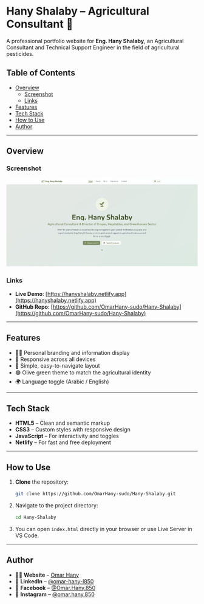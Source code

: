 # Hany Shalaby – Agricultural Consultant 🌿

A professional portfolio website for **Eng. Hany Shalaby**, an Agricultural Consultant and Technical Support Engineer in the field of agricultural pesticides.

## Table of Contents

- [Overview](#overview)
  - [Screenshot](#screenshot)
  - [Links](#links)
- [Features](#features)
- [Tech Stack](#tech-stack)
- [How to Use](#how-to-use)
- [Author](#author)

---

## Overview

### Screenshot

![Screenshot](./public/assets/hany-shalaby-preview.webp)

### Links

- **Live Demo**: [https://hanyshalaby.netlify.app](https://hanyshalaby.netlify.app)
- **GitHub Repo**: [https://github.com/OmarHany-sudo/Hany-Shalaby](https://github.com/OmarHany-sudo/Hany-Shalaby)

---

## Features

- 👨‍🌾 Personal branding and information display
- 📱 Responsive across all devices
- 🧭 Simple, easy-to-navigate layout
- 🟢 Olive green theme to match the agricultural identity
- 🌍 Language toggle (Arabic / English)

---

## Tech Stack

- **HTML5** – Clean and semantic markup  
- **CSS3** – Custom styles with responsive design  
- **JavaScript** – For interactivity and toggles  
- **Netlify** – For fast and free deployment

---

## How to Use

1. **Clone** the repository:

   ```bash
   git clone https://github.com/OmarHany-sudo/Hany-Shalaby.git
   ```

2. Navigate to the project directory:

   ```bash
   cd Hany-Shalaby
   ```

3. You can open `index.html` directly in your browser or use Live Server in VS Code.

---

## Author

- 👨‍💻 **Website** – [Omar Hany](https://omarhany.netlify.app)
- 💼 **LinkedIn** – [@omar-hany-l850](https://www.linkedin.com/in/omar-hany-l850)
- 📘 **Facebook** – [@Omar.Hany.850](https://www.facebook.com/Omar.Hany.850)
- 📸 **Instagram** – [@omar.hany.850](https://www.instagram.com/omar.hany.850)